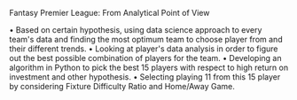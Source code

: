 Fantasy Premier League: From Analytical Point of View 

• Based on certain hypothesis, using data science approach to every team's data and finding the most optimum team to choose player from and their different trends.
• Looking at player's data analysis in order to figure out the best possible combination of players for the team. 
• Developing an algorithm in Python to pick the best 15 players with respect to high return on investment and other hypothesis.
• Selecting playing 11 from this 15 player by considering Fixture Difficulty Ratio and Home/Away Game.

